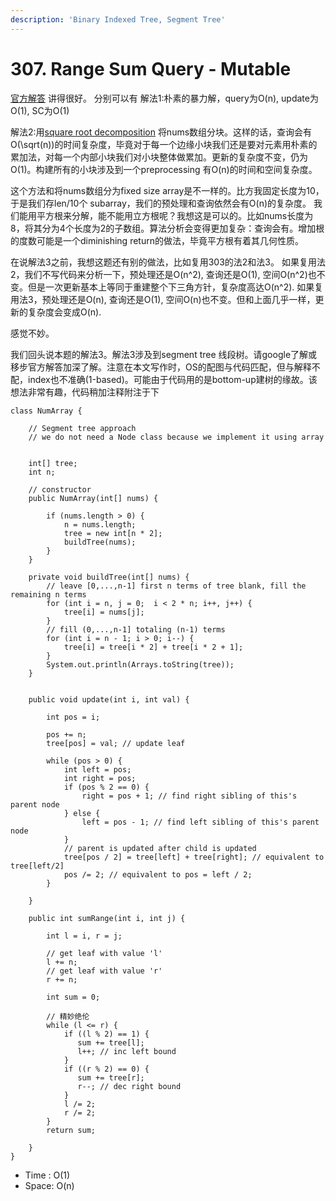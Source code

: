 ```yaml
---
description: 'Binary Indexed Tree, Segment Tree'
---
```


# 307. Range Sum Query - Mutable

[官方解答](https://leetcode.com/problems/range-sum-query-mutable/solution/) 讲得很好。 分别可以有
解法1:朴素的暴力解，query为O\(n\), update为O(1), SC为O(1)

解法2:用[square root decomposition](https://www.geeksforgeeks.org/sqrt-square-root-decomposition-technique-set-1-introduction/) 将nums数组分块。这样的话，查询会有O(\sqrt(n))的时间复杂度，毕竟对于每一个边缘小块我们还是要对元素用朴素的累加法，对每一个内部小块我们对小块整体做累加。更新的复杂度不变，仍为O(1)。构建所有的小块涉及到一个preprocessing 有O(n)的时间和空间复杂度。

这个方法和将nums数组分为fixed size array是不一样的。比方我固定长度为10，于是我们存len/10个 subarray，我们的预处理和查询依然会有O(n)的复杂度。
我们能用平方根来分解，能不能用立方根呢？我想这是可以的。比如nums长度为8，将其分为4个长度为2的子数组。算法分析会变得更加复杂：查询会有。增加根的度数可能是一个diminishing return的做法，毕竟平方根有着其几何性质。

在说解法3之前，我想这题还有别的做法，比如复用303的法2和法3。
如果复用法2，我们不写代码来分析一下，预处理还是O(n^2), 查询还是O(1), 空间O(n^2)也不变。但是一次更新基本上等同于重建整个下三角方针，复杂度高达O(n^2).
如果复用法3，预处理还是O(n), 查询还是O(1), 空间O(n)也不变。但和上面几乎一样，更新的复杂度会变成O(n).

感觉不妙。

我们回头说本题的解法3。解法3涉及到segment tree 线段树。请google了解或移步官方解答加深了解。注意在本文写作时，OS的配图与代码匹配，但与解释不配，index也不准确(1-based)。可能由于代码用的是bottom-up建树的缘故。该想法非常有趣，代码稍加注释附注于下

```text
class NumArray {
    
    // Segment tree approach
    // we do not need a Node class because we implement it using array
    
    
    int[] tree;
    int n;
    
    // constructor
    public NumArray(int[] nums) {
        
        if (nums.length > 0) {
            n = nums.length;
            tree = new int[n * 2];
            buildTree(nums);
        }
    }
    
    private void buildTree(int[] nums) {
        // leave [0,...,n-1] first n terms of tree blank, fill the remaining n terms
        for (int i = n, j = 0;  i < 2 * n; i++, j++) {
            tree[i] = nums[j];
        }
        // fill (0,...,n-1] totaling (n-1) terms
        for (int i = n - 1; i > 0; i--) {
            tree[i] = tree[i * 2] + tree[i * 2 + 1];
        }
        System.out.println(Arrays.toString(tree));
    }

    
    public void update(int i, int val) {
        
        int pos = i;
        
        pos += n;
        tree[pos] = val; // update leaf
        
        while (pos > 0) {
            int left = pos;
            int right = pos;
            if (pos % 2 == 0) {
                right = pos + 1; // find right sibling of this's parent node
            } else {
                left = pos - 1; // find left sibling of this's parent node
            }
            // parent is updated after child is updated
            tree[pos / 2] = tree[left] + tree[right]; // equivalent to tree[left/2]
            pos /= 2; // equivalent to pos = left / 2;
        }

    }
    
    public int sumRange(int i, int j) {
        
        int l = i, r = j;
        
        // get leaf with value 'l'
        l += n;
        // get leaf with value 'r'
        r += n;
        
        int sum = 0;
        
        // 精妙绝伦
        while (l <= r) {
            if ((l % 2) == 1) {
               sum += tree[l];
               l++; // inc left bound
            }
            if ((r % 2) == 0) {
               sum += tree[r];
               r--; // dec right bound
            }
            l /= 2;
            r /= 2;
        }
        return sum;

    }
}
```

* Time : O\(1\)
* Space: O\(n\)

